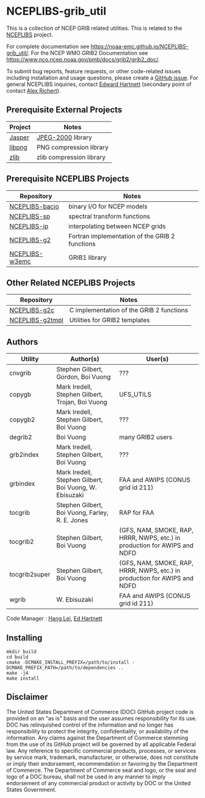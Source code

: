 # NCEPLIBS-grib_util

This is a collection of NCEP GRIB related utilities. This is related
to the [NCEPLIBS](https://github.com/NOAA-EMC/NCEPLIBS) project.

For complete documentation see
https://noaa-emc.github.io/NCEPLIBS-grib_util/. For the NCEP WMO GRIB2
Documentation see
https://www.nco.ncep.noaa.gov/pmb/docs/grib2/grib2_doc/.

To submit bug reports, feature requests, or other code-related issues
including installation and usage questions, please create a [GitHub
issue](https://github.com/NOAA-EMC/NCEPLIBS-grib_util/issues). For general
NCEPLIBS inquiries, contact [Edward
Hartnett](mailto:edward.hartnett@noaa.gov) (secondary point of contact
[Alex Richert](mailto:alexander.richert@noaa.gov)).

## Prerequisite External Projects

Project | Notes
-----------|------
[Jasper](http://www.ece.uvic.ca/~mdadams/jasper/) | [JPEG-2000](http://www.jpeg.org/JPEG2000.html) library
[libpng](http://www.libpng.org/pub/png/libpng.html) | PNG compression library
[zlib](http://www.zlib.net/) | zlib compression library

## Prerequisite NCEPLIBS Projects

Repository | Notes
-----------|------
[NCEPLIBS-bacio](https://github.com/NOAA-EMC/NCEPLIBS-bacio) | binary I/O for NCEP models
[NCEPLIBS-sp](https://github.com/NOAA-EMC/NCEPLIBS-sp) | spectral transform functions
[NCEPLIBS-ip](https://github.com/NOAA-EMC/NCEPLIBS-ip) | interpolating between NCEP grids
[NCEPLIBS-g2](https://github.com/NOAA-EMC/NCEPLIBS-g2) | Fortran implementation of the GRIB 2 functions
[NCEPLIBS-w3emc](https://github.com/NOAA-EMC/NCEPLIBS-w3emc) | GRIB1 library

## Other Related NCEPLIBS Projects

Repository | Notes
-----------|------
[NCEPLIBS-g2c](https://github.com/NOAA-EMC/NCEPLIBS-g2c) | C implementation of the GRIB 2 functions
[NCEPLIBS-g2tmpl](https://github.com/NOAA-EMC/NCEPLIBS-g2tmpl) | Utilities for GRIB2 templates

## Authors

Utility | Author(s) | User(s)
--------|-----------|--------
cnvgrib | Stephen Gilbert, Gordon, Boi Vuong | ???
copygb | Mark Iredell, Stephen Gilbert, Trojan, Boi Vuong | UFS_UTILS
copygb2 | Mark Iredell, Stephen Gilbert, Boi Vuong | ???
degrib2 | Boi Vuong | many GRIB2 users
grb2index | Mark Iredell, Stephen Gilbert, Boi Vuong | ???
grbindex | Mark Iredell, Stephen Gilbert, Boi Vuong, W. Ebisuzaki | FAA and AWIPS (CONUS grid id 211)
tocgrib | Stephen Gilbert, Boi Vuong, Farley, R. E. Jones | RAP for FAA
tocgrib2 | Stephen Gilbert, Boi Vuong | (GFS, NAM, SMOKE, RAP, HRRR, NWPS, etc.) in production for AWIPS and NDFD
tocgrib2super | Stephen Gilbert, Boi Vuong | (GFS, NAM, SMOKE, RAP, HRRR, NWPS, etc.) in production for AWIPS and NDFD
wgrib | W. Ebisuzaki | FAA and AWIPS (CONUS grid id 211)

Code Manager : [Hang Lei](mailto:hang.lei@noaa.gov), [Ed
Hartnett](mailto:edward.hartnett@noaa.gov)

## Installing

```
mkdir build
cd build
cmake -DCMAKE_INSTALL_PREFIX=/path/to/install -DCMAKE_PREFIX_PATH=/path/to/dependencies ..
make -j4
make install
```

## Disclaimer

The United States Department of Commerce (DOC) GitHub project code is
provided on an "as is" basis and the user assumes responsibility for
its use. DOC has relinquished control of the information and no longer
has responsibility to protect the integrity, confidentiality, or
availability of the information. Any claims against the Department of
Commerce stemming from the use of its GitHub project will be governed
by all applicable Federal law. Any reference to specific commercial
products, processes, or services by service mark, trademark,
manufacturer, or otherwise, does not constitute or imply their
endorsement, recommendation or favoring by the Department of
Commerce. The Department of Commerce seal and logo, or the seal and
logo of a DOC bureau, shall not be used in any manner to imply
endorsement of any commercial product or activity by DOC or the United
States Government.

